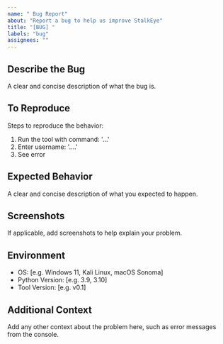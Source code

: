 ```yaml
---
name: " Bug Report"
about: "Report a bug to help us improve StalkEye"
title: "[BUG] "
labels: "bug"
assignees: ""
---
```


##  Describe the Bug
A clear and concise description of what the bug is.

##  To Reproduce
Steps to reproduce the behavior:
1. Run the tool with command: '...'
2. Enter username: '....'
3. See error

##  Expected Behavior
A clear and concise description of what you expected to happen.

##  Screenshots
If applicable, add screenshots to help explain your problem.

##  Environment
 - OS: [e.g. Windows 11, Kali Linux, macOS Sonoma]
 - Python Version: [e.g. 3.9, 3.10]
 - Tool Version: [e.g. v0.1]

##  Additional Context
Add any other context about the problem here, such as error messages from the console.
